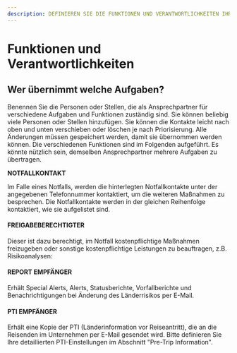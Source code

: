 ```yaml
---
description: DEFINIEREN SIE DIE FUNKTIONEN UND VERANTWORTLICHKEITEN IHRES UNTERNEHMENS
---
```


# Funktionen und Verantwortlichkeiten

## Wer übernimmt welche Aufgaben?

Benennen Sie die Personen oder Stellen, die als Ansprechpartner für verschiedene Aufgaben und Funktionen zuständig sind. Sie können beliebig viele Personen oder Stellen hinzufügen. Sie können die Kontakte leicht nach oben und unten verschieben oder löschen je nach Priorisierung. Alle Änderungen müssen gespeichert werden, damit sie übernommen werden können. Die verschiedenen Funktionen sind im Folgenden aufgeführt. Es könnte nützlich sein, demselben Ansprechpartner mehrere Aufgaben zu übertragen.

**NOTFALLKONTAKT**

Im Falle eines Notfalls, werden die hinterlegten Notfallkontakte unter der angegebenen Telefonnummer kontaktiert, um die weiteren Maßnahmen zu besprechen. Die Notfallkontakte werden in der gleichen Reihenfolge kontaktiert, wie sie aufgelistet sind. 

#### FREIGABEBERECHTIGTER

Dieser ist dazu berechtigt, im Notfall kostenpflichtige Maßnahmen freizugeben oder sonstige kostenpflichtige Leistungen zu beauftragen, z.B. Risikoanalysen:

#### REPORT EMPFÄNGER

Erhält Special Alerts, Alerts, Statusberichte, Vorfallberichte und Benachrichtigungen bei Änderung des Länderrisikos per E-Mail. 

#### PTI EMPFÄNGER

Erhält eine Kopie der PTI \(Länderinformation vor Reiseantritt\), die an die Reisenden im Unternehmen per E-Mail gesendet wird. Bitte definieren Sie Ihre detaillierten PTI-Einstellungen im Abschnitt "Pre-Trip Information".

